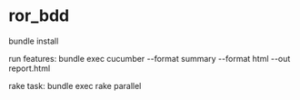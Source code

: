 # ror_bdd

bundle install

run features: bundle exec cucumber --format summary --format html --out report.html


rake task: bundle exec rake parallel



